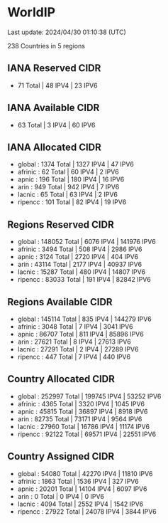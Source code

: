 # WorldIP

Last update: 2024/04/30 01:10:38 (UTC)

238 Countries in 5 regions

## IANA Reserved CIDR

- 71 Total | 48 IPV4 | 23 IPV6

## IANA Available CIDR

- 63 Total | 3 IPV4 | 60 IPV6

## IANA Allocated CIDR

- global : 1374 Total | 1327 IPV4 | 47 IPV6
- afrinic : 62 Total | 60 IPV4 | 2 IPV6
- apnic : 196 Total | 180 IPV4 | 16 IPV6
- arin : 949 Total | 942 IPV4 | 7 IPV6
- lacnic : 65 Total | 63 IPV4 | 2 IPV6
- ripencc : 101 Total | 82 IPV4 | 19 IPV6

## Regions Reserved CIDR

- global : 148052 Total | 6076 IPV4 | 141976 IPV6
- afrinic : 3494 Total | 508 IPV4 | 2986 IPV6
- apnic : 3124 Total | 2720 IPV4 | 404 IPV6
- arin : 43114 Total | 2177 IPV4 | 40937 IPV6
- lacnic : 15287 Total | 480 IPV4 | 14807 IPV6
- ripencc : 83033 Total | 191 IPV4 | 82842 IPV6

## Regions Available CIDR

- global : 145114 Total | 835 IPV4 | 144279 IPV6
- afrinic : 3048 Total | 7 IPV4 | 3041 IPV6
- apnic : 86707 Total | 811 IPV4 | 85896 IPV6
- arin : 27621 Total | 8 IPV4 | 27613 IPV6
- lacnic : 27291 Total | 2 IPV4 | 27289 IPV6
- ripencc : 447 Total | 7 IPV4 | 440 IPV6

## Country Allocated CIDR

- global : 252997 Total | 199745 IPV4 | 53252 IPV6
- afrinic : 4365 Total | 3320 IPV4 | 1045 IPV6
- apnic : 45815 Total | 36897 IPV4 | 8918 IPV6
- arin : 82735 Total | 73171 IPV4 | 9564 IPV6
- lacnic : 27960 Total | 16786 IPV4 | 11174 IPV6
- ripencc : 92122 Total | 69571 IPV4 | 22551 IPV6

## Country Assigned CIDR

- global : 54080 Total | 42270 IPV4 | 11810 IPV6
- afrinic : 1863 Total | 1536 IPV4 | 327 IPV6
- apnic : 20201 Total | 14104 IPV4 | 6097 IPV6
- arin : 0 Total | 0 IPV4 | 0 IPV6
- lacnic : 4094 Total | 2552 IPV4 | 1542 IPV6
- ripencc : 27922 Total | 24078 IPV4 | 3844 IPV6
